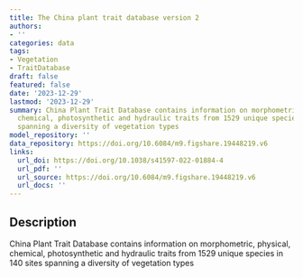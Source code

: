 ```yaml
---
title: The China plant trait database version 2
authors:
- ''
categories: data
tags:
- Vegetation
- TraitDatabase
draft: false
featured: false
date: '2023-12-29'
lastmod: '2023-12-29'
summary: China Plant Trait Database contains information on morphometric, physical,
  chemical, photosynthetic and hydraulic traits from 1529 unique species in 140 sites
  spanning a diversity of vegetation types
model_repository: ''
data_repository: https://doi.org/10.6084/m9.figshare.19448219.v6
links:
  url_doi: https://doi.org/10.1038/s41597-022-01884-4
  url_pdf: ''
  url_source: https://doi.org/10.6084/m9.figshare.19448219.v6
  url_docs: ''
---
```


## Description

China Plant Trait Database contains information on morphometric, physical, chemical, photosynthetic and hydraulic traits from 1529 unique species in 140 sites spanning a diversity of vegetation types

